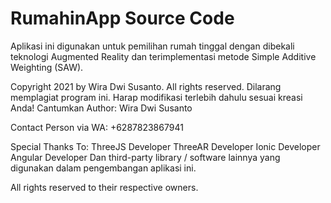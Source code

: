 # RumahinApp Source Code
Aplikasi ini digunakan untuk pemilihan rumah tinggal dengan dibekali teknologi Augmented Reality dan terimplementasi metode Simple Additive Weighting (SAW).

Copyright 2021 by Wira Dwi Susanto. All rights reserved.
Dilarang memplagiat program ini.
Harap modifikasi terlebih dahulu sesuai kreasi Anda!
Cantumkan Author: Wira Dwi Susanto

Contact Person via WA: +6287823867941

Special Thanks To:
ThreeJS Developer
ThreeAR Developer
Ionic Developer
Angular Developer
Dan third-party library / software lainnya yang digunakan dalam pengembangan aplikasi ini.

All rights reserved to their respective owners.
